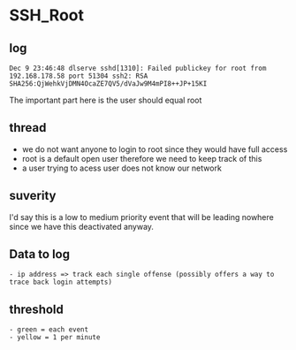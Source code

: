 # SSH_Root

## log

```
Dec 9 23:46:48 dlserve sshd[1310]: Failed publickey for root from 192.168.178.58 port 51304 ssh2: RSA SHA256:QjWehkVjDMN4OcaZE7QV5/dVaJw9M4mPI8++JP+15KI
```

The important part here is the user should equal root

## thread

-   we do not want anyone to login to root since they would have full access
-   root is a default open user therefore we need to keep track of this
-   a user trying to acess user does not know our network

## suverity

I'd say this is a low to medium priority event that will be leading nowhere since we have this deactivated anyway.

## Data to log
    - ip address => track each single offense (possibly offers a way to trace back login attempts)

## threshold
    - green = each event
    - yellow = 1 per minute